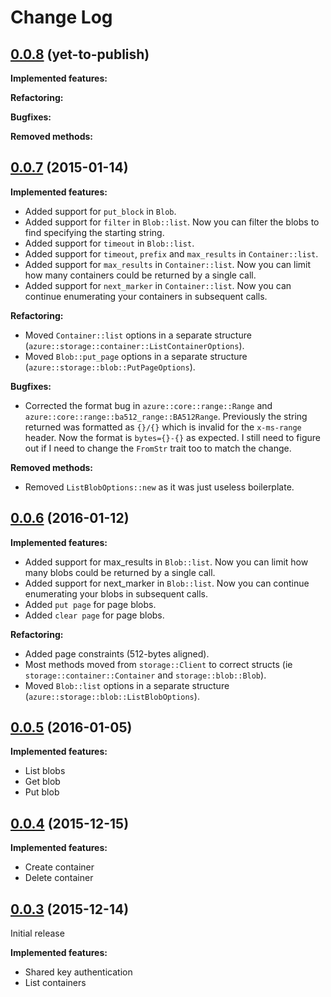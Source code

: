 # Change Log

## [0.0.8](https://github.com/MindFlavor/AzureSDKForRust/releases/tag/0.0.8) (yet-to-publish)

**Implemented features:**

**Refactoring:**

**Bugfixes:**

**Removed methods:**

## [0.0.7](https://github.com/MindFlavor/AzureSDKForRust/releases/tag/0.0.7) (2015-01-14)

**Implemented features:**
* Added support for ```put_block``` in ```Blob```.
* Added support for ```filter```  in ```Blob::list```. Now you can filter the blobs to find specifying the starting string.
* Added support for ```timeout``` in ```Blob::list```.
* Added support for ```timeout```, ```prefix``` and ```max_results```  in ```Container::list```.
* Added support for ```max_results``` in ```Container::list```. Now you can limit how many containers could be returned by a single call.
* Added support for ```next_marker``` in ```Container::list```. Now you can continue enumerating your containers in subsequent calls.

**Refactoring:**
* Moved ```Container::list``` options in a separate structure (```azure::storage::container::ListContainerOptions```).
* Moved ```Blob::put_page``` options in a separate structure (```azure::storage::blob::PutPageOptions```).

**Bugfixes:**
* Corrected the format bug in ```azure::core::range::Range``` and ```azure::core::range::ba512_range::BA512Range```. Previously the string returned was
formatted as ```{}/{}``` which is invalid for the ```x-ms-range``` header. Now the format is ```bytes={}-{}``` as expected. I still need to figure out if
  I need to change the ```FromStr``` trait too to match the change.

**Removed methods:**
* Removed ```ListBlobOptions::new``` as it was just useless boilerplate.

## [0.0.6](https://github.com/MindFlavor/AzureSDKForRust/releases/tag/0.0.6) (2016-01-12)

**Implemented features:**
* Added support for max_results in ```Blob::list```. Now you can limit how many blobs could be returned by a single call.
* Added support for next_marker in ```Blob::list```. Now you can continue enumerating your blobs in subsequent calls.
* Added ```put page``` for page blobs.
* Added ```clear page``` for page blobs.

**Refactoring:**
* Added page constraints (512-bytes aligned).
* Most methods moved from ```storage::Client``` to correct structs (ie ```storage::container::Container``` and ```storage::blob::Blob```).
* Moved ```Blob::list``` options in a separate structure (```azure::storage::blob::ListBlobOptions```).

## [0.0.5](https://github.com/MindFlavor/AzureSDKForRust/releases/tag/0.0.5) (2016-01-05)

**Implemented features:**
* List blobs
* Get blob
* Put blob

## [0.0.4](https://github.com/MindFlavor/AzureSDKForRust/releases/tag/0.0.4) (2015-12-15)

**Implemented features:**
* Create container
* Delete container

## [0.0.3](https://github.com/MindFlavor/AzureSDKForRust/releases/tag/0.0.3) (2015-12-14)

Initial release

**Implemented features:**
* Shared key authentication
* List containers
